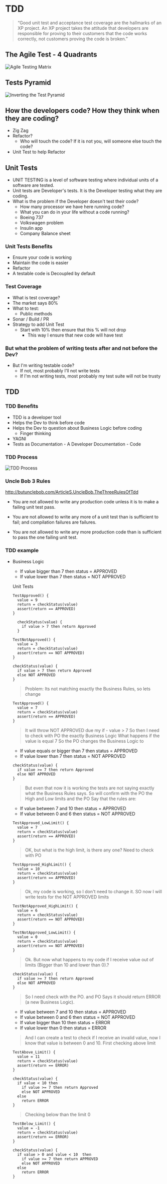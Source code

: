 # TDD

> “Good unit test and acceptance test coverage are the hallmarks of an XP  project.
An XP project takes the attitude that developers are responsible for proving to their customers that the code works correctly, not customers proving the code is
broken.”

## The Agile Test - 4 Quadrants

![Agile Testing Matrix](https://www.scaledagileframework.com/wp-content/uploads/2018/09/Agile-Testing_F01_web.png)

## Tests Pyramid
![Inverting the Test Pyramid](http://www.adapttransformation.com/wp-content/uploads/flip.jpg)

## How the developers code? How they think when they are coding?
  - Zig Zag
  - Refactor?
    - Who will touch the code? If it is not you, will someone else touch the code?
  - Unit Test to help Refactor

## Unit Tests
  - UNIT TESTING is a level of software testing where individual units of a software are tested.
  - Unit tests are Developer's tests. It is the Developer testing what they are coding.
  - What is the problem if the Developer doesn't test their code?
    - How many processor we have here running code?
    - What you can do in your life without a code running?
    - Boeing 737
    - Volkswagen problem
    - Insulin app
    - Company Balance sheet

### Unit Tests Benefits
  - Ensure your code is working
  - Maintain the code is easier
  - Refactor
  - A testable code is Decoupled by default

### Test Coverage
  - What is test coverage?
  - The market says 80%
  - What to test:
    - Public methods
  - Sonar / Build / PR
  - Strategy to add Unit Test
    - Start with 10% then ensure that this % will not drop
      - This way I ensure that new code will have test

### But what the problem of writing tests after and not before the Dev?
  - But I'm writing testable code?
    - If not, most probably I'll not write tests
    - If I'm not writing tests, most probably my test suite will not be trusty

## TDD

### TDD Benefits
  - TDD is a developer tool
  - Helps the Dev to think before code
  - Helps the Dev to question about Business Logic before coding
    - Finger thinking
  - YAGNI
  - Tests as Documentation - A Developer Documentation - Code

### TDD Process

![TDD Process](https://www.scaledagileframework.com/wp-content/uploads/2018/09/Test-Driven-Development_F01_web-768x684.png)

### Uncle Bob 3 Rules
  http://butunclebob.com/ArticleS.UncleBob.TheThreeRulesOfTdd

  - You are not allowed to write any production code unless it is to make a failing unit test pass.

  - You are not allowed to write any more of a unit test than is sufficient to fail; and compilation failures are failures.

  - You are not allowed to write any more production code than is sufficient to pass the one failing unit test.

### TDD example
  - Business Logic
    - If value bigger than 7 then status = APPROVED
    - If value lower than 7 then status = NOT APPROVED

    Unit Tests

    ```
    TestApproved() {
      value = 9
      return = checkStatus(value)
      assert(return == APPROVED)
    }
    ```

    ```
      checkStatus(value) {
        if value > 7 then return Approved
      }
    ```

    ```
    TestNotApproved() {
      value = 3
      return = checkStatus(value)
      assert(return == NOT APPROVED)
    }
    ```

    ```
    checkStatus(value) {
      if value > 7 then return Approved
      else NOT APPROVED
    }
    ```
    > Problem: Its not matching exactly the Business Rules, so lets change

    ```
    TestApproved() {
      value = 7
      return = checkStatus(value)
      assert(return == APPROVED)
    }
    ```

    > It will throw NOT APPROVED due my if - value > 7
    > So then I need to check with PO the exactly Business Logic
    > What happens if the value is equal 7
    > So the PO changes the Business Logic to

    - If value equals or bigger than 7 then status = APPROVED
    - If value lower than 7 then status = NOT APPROVED

    ```
    checkStatus(value) {
      if value >= 7 then return Approved
      else NOT APPROVED
    }
    ```

    > But even that now it is working the tests are not saying exactly what the Business Rules says. So will confirm with the PO the High and Low limits and the PO Say that the rules are:

    - If value between 7 and 10 then status = APPROVED
    - If value between 0 and 6  then status = NOT APPROVED

    ```
    TestApproved_LowLimit() {
      value = 7
      return = checkStatus(value)
      assert(return == APPROVED)
    }
    ```

    > OK, but what is the high limit, is there any one? Need to check with PO

    ```
    TestApproved_HighLimit() {
      value = 10
      return = checkStatus(value)
      assert(return == APPROVED)
    }
    ```

    > Ok, my code is working, so I don't need to change it.
    > SO now I will write tests for the NOT APPROVED limits

    ```
    TestNotApproved_HighLimit() {
      value = 6
      return = checkStatus(value)
      assert(return == NOT APPROVED)
    }
    ```

    ```
    TestNotApproved_LowLimit() {
      value = 0
      return = checkStatus(value)
      assert(return == NOT APPROVED)
    }
    ```

    > Ok. But now what happens to my code if I receive value out of limits (Bigger than 10 and lower than 0).?

    ```
    checkStatus(value) {
      if value >= 7 then return Approved
      else NOT APPROVED
    }
    ```

    > So I need check with the PO. and PO Says it should return ERROR (a new Business Logic).

    - If value between 7 and 10 then status = APPROVED
    - If value between 0 and 6  then status = NOT APPROVED
    - If value bigger than 10 then status = ERROR
    - If value lower than 0 then status = ERROR

    > And I can create a test to check if I receive an invalid value, now I know that value is between 0 and 10. First checking above limit

    ```
    TestAbove_Limit() {
      value = 11
      return = checkStatus(value)
      assert(return == ERROR)
    }
    ```

    ```
    checkStatus(value) {
      if value < 10 then
        if value >= 7 then return Approved
        else NOT APPROVED
      else
        return ERROR
    }
    ```

    > Checking below than the limit 0

    ```
    TestBelow_Limit() {
      value = -1
      return = checkStatus(value)
      assert(return == ERROR)
    }
    ```

    ```
    checkStatus(value) {
      if value > 0 and value < 10  then
        if value >= 7 then return APPROVED
        else NOT APPROVED
      else
        return ERROR
    }
    ```

